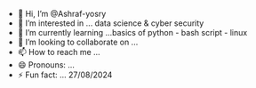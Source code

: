 - 👋 Hi, I’m @Ashraf-yosry
- 👀 I’m interested in ... data science & cyber security
- 🌱 I’m currently learning ...basics of python - bash script - linux 
- 💞️ I’m looking to collaborate on ...
- 📫 How to reach me ...
- 😄 Pronouns: ...
- ⚡ Fun fact: ...
27/08/2024
<!---
Ashraf-yosry/Ashraf-yosry is a ✨ special ✨ repository because its `README.md` (this file) appears on your GitHub profile.
You can click the Preview link to take a look at your changes.
--->
